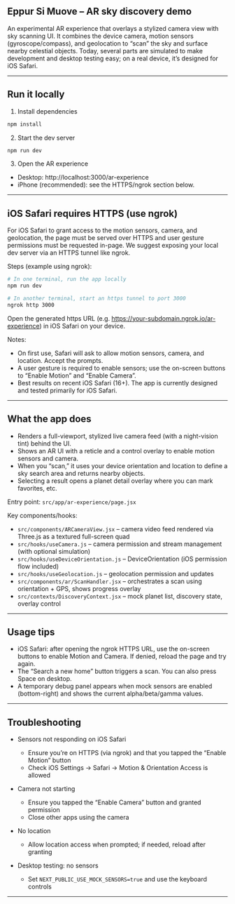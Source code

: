 ## Eppur Si Muove – AR sky discovery demo

An experimental AR experience that overlays a stylized camera view with sky scanning UI. It combines the device camera, motion sensors (gyroscope/compass), and geolocation to “scan” the sky and surface nearby celestial objects. Today, several parts are simulated to make development and desktop testing easy; on a real device, it’s designed for iOS Safari.

---

## Run it locally

1) Install dependencies

```bash
npm install
```

2) Start the dev server

```bash
npm run dev
```

3) Open the AR experience

- Desktop: http://localhost:3000/ar-experience
- iPhone (recommended): see the HTTPS/ngrok section below.


---

## iOS Safari requires HTTPS (use ngrok)

For iOS Safari to grant access to the motion sensors, camera, and geolocation, the page must be served over HTTPS and user gesture permissions must be requested in-page. We suggest exposing your local dev server via an HTTPS tunnel like ngrok.

Steps (example using ngrok):

```bash
# In one terminal, run the app locally
npm run dev

# In another terminal, start an https tunnel to port 3000
ngrok http 3000
```

Open the generated https URL (e.g. https://your-subdomain.ngrok.io/ar-experience) in iOS Safari on your device.

Notes:
- On first use, Safari will ask to allow motion sensors, camera, and location. Accept the prompts.
- A user gesture is required to enable sensors; use the on-screen buttons to “Enable Motion” and “Enable Camera”.
- Best results on recent iOS Safari (16+). The app is currently designed and tested primarily for iOS Safari.

---

## What the app does

- Renders a full-viewport, stylized live camera feed (with a night-vision tint) behind the UI.
- Shows an AR UI with a reticle and a control overlay to enable motion sensors and camera.
- When you “scan,” it uses your device orientation and location to define a sky search area and returns nearby objects.
- Selecting a result opens a planet detail overlay where you can mark favorites, etc.

Entry point: `src/app/ar-experience/page.jsx`

Key components/hooks:
- `src/components/ARCameraView.jsx` – camera video feed rendered via Three.js as a textured full-screen quad
- `src/hooks/useCamera.js` – camera permission and stream management (with optional simulation)
- `src/hooks/useDeviceOrientation.js` – DeviceOrientation (iOS permission flow included)
- `src/hooks/useGeolocation.js` – geolocation permission and updates
- `src/components/ar/ScanHandler.jsx` – orchestrates a scan using orientation + GPS, shows progress overlay
- `src/contexts/DiscoveryContext.jsx` – mock planet list, discovery state, overlay control

---

## Usage tips

- iOS Safari: after opening the ngrok HTTPS URL, use the on-screen buttons to enable Motion and Camera. If denied, reload the page and try again.
- The “Search a new home” button triggers a scan. You can also press Space on desktop.
- A temporary debug panel appears when mock sensors are enabled (bottom-right) and shows the current alpha/beta/gamma values.

---

## Troubleshooting

- Sensors not responding on iOS Safari
  - Ensure you’re on HTTPS (via ngrok) and that you tapped the “Enable Motion” button
  - Check iOS Settings → Safari → Motion & Orientation Access is allowed

- Camera not starting
  - Ensure you tapped the “Enable Camera” button and granted permission
  - Close other apps using the camera

- No location
  - Allow location access when prompted; if needed, reload after granting

- Desktop testing: no sensors
  - Set `NEXT_PUBLIC_USE_MOCK_SENSORS=true` and use the keyboard controls

---
